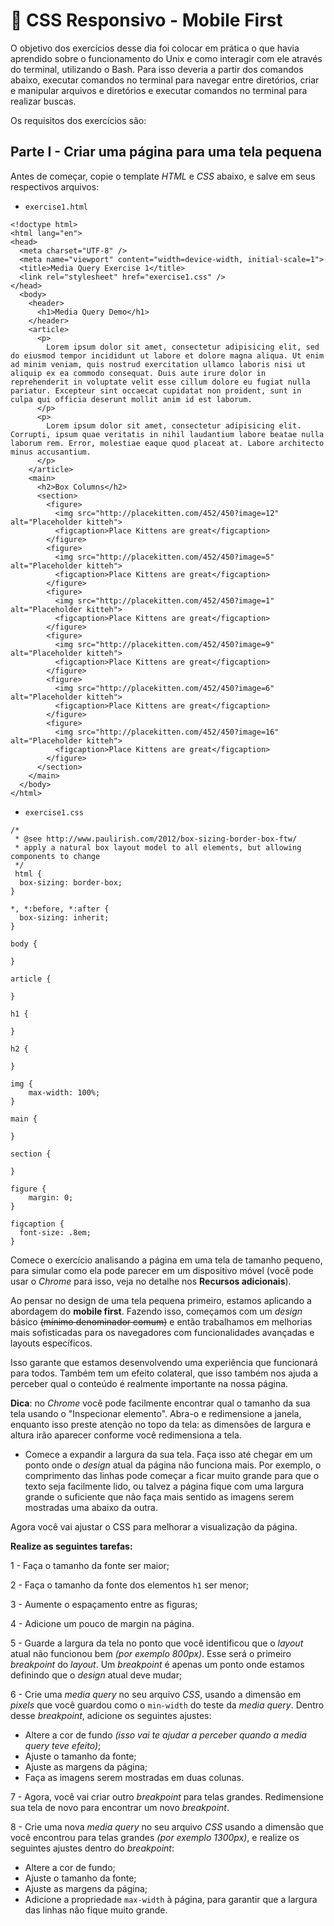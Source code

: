 # :pencil: CSS Responsivo - Mobile First

O objetivo dos exercícios desse dia foi colocar em prática o que havia aprendido sobre o funcionamento do Unix e como interagir com ele através do terminal, utilizando o Bash. Para isso deveria a partir dos comandos abaixo, executar comandos no terminal para navegar entre diretórios, criar e manipular arquivos e diretórios e executar comandos no terminal para realizar buscas.

Os requisitos dos exercícios são:

## Parte I - Criar uma página para uma tela pequena

Antes de começar, copie o template _HTML_ e _CSS_ abaixo, e salve em seus respectivos arquivos:

- `exercise1.html`

```
<!doctype html>
<html lang="en">
<head>
  <meta charset="UTF-8" />
  <meta name="viewport" content="width=device-width, initial-scale=1">
  <title>Media Query Exercise 1</title>
  <link rel="stylesheet" href="exercise1.css" />
</head>
  <body>
    <header>
      <h1>Media Query Demo</h1>
    </header>
    <article>
      <p>
        Lorem ipsum dolor sit amet, consectetur adipisicing elit, sed do eiusmod tempor incididunt ut labore et dolore magna aliqua. Ut enim ad minim veniam, quis nostrud exercitation ullamco laboris nisi ut aliquip ex ea commodo consequat. Duis aute irure dolor in reprehenderit in voluptate velit esse cillum dolore eu fugiat nulla pariatur. Excepteur sint occaecat cupidatat non proident, sunt in culpa qui officia deserunt mollit anim id est laborum.
      </p>
      <p>
        Lorem ipsum dolor sit amet, consectetur adipisicing elit. Corrupti, ipsum quae veritatis in nihil laudantium labore beatae nulla laborum rem. Error, molestiae eaque quod placeat at. Labore architecto minus accusantium.
      </p>
    </article>
    <main>
      <h2>Box Columns</h2>
      <section>
        <figure>
          <img src="http://placekitten.com/452/450?image=12" alt="Placeholder kitteh">
          <figcaption>Place Kittens are great</figcaption>
        </figure>
        <figure>
          <img src="http://placekitten.com/452/450?image=5" alt="Placeholder kitteh">
          <figcaption>Place Kittens are great</figcaption>
        </figure>
        <figure>
          <img src="http://placekitten.com/452/450?image=1" alt="Placeholder kitteh">
          <figcaption>Place Kittens are great</figcaption>
        </figure>
        <figure>
          <img src="http://placekitten.com/452/450?image=9" alt="Placeholder kitteh">
          <figcaption>Place Kittens are great</figcaption>
        </figure>
        <figure>
          <img src="http://placekitten.com/452/450?image=6" alt="Placeholder kitteh">
          <figcaption>Place Kittens are great</figcaption>
        </figure>
        <figure>
          <img src="http://placekitten.com/452/450?image=16" alt="Placeholder kitteh">
          <figcaption>Place Kittens are great</figcaption>
        </figure>
      </section>
    </main>
  </body>
</html>
```

- `exercise1.css`

```
/*
 * @see http://www.paulirish.com/2012/box-sizing-border-box-ftw/
 * apply a natural box layout model to all elements, but allowing components to change
 */
 html {
  box-sizing: border-box;
}

*, *:before, *:after {
  box-sizing: inherit;
}

body {

}

article {

}

h1 {

}

h2 {

}

img {
	max-width: 100%;
}

main {

}

section {

}

figure {
	margin: 0;
}

figcaption {
  font-size: .8em;
}
```

Comece o exercício analisando a página em uma tela de tamanho pequeno, para simular como ela pode parecer em um dispositivo móvel (você pode usar o _Chrome_ para isso, veja no detalhe nos **Recursos adicionais**).

Ao pensar no design de uma tela pequena primeiro, estamos aplicando a abordagem do **mobile first**. Fazendo isso, começamos com um _design_ básico ~~(mínimo denominador comum)~~ e então trabalhamos em melhorias mais sofisticadas para os navegadores com funcionalidades avançadas e layouts específicos.

Isso garante que estamos desenvolvendo uma experiência que funcionará para todos. Também tem um efeito colateral, que isso também nos ajuda a perceber qual o conteúdo é realmente importante na nossa página.

**Dica**: no _Chrome_ você pode facilmente encontrar qual o tamanho da sua tela usando o "Inspecionar elemento". Abra-o e redimensione a janela, enquanto isso preste atenção no topo da tela: as dimensões de largura e altura irão aparecer conforme você redimensiona a tela.

- Comece a expandir a largura da sua tela. Faça isso até chegar em um ponto onde o _design_ atual da página não funciona mais. Por exemplo, o comprimento das linhas pode começar a ficar muito grande para que o texto seja facilmente lido, ou talvez a página fique com uma largura grande o suficiente que não faça mais sentido as imagens serem mostradas uma abaixo da outra.

Agora você vai ajustar o CSS para melhorar a visualização da página.

**Realize as seguintes tarefas:**

1 - Faça o tamanho da fonte ser maior;

2 - Faça o tamanho da fonte dos elementos `h1` ser menor;

3 - Aumente o espaçamento entre as figuras;

4 - Adicione um pouco de margin na página.

5 - Guarde a largura da tela no ponto que você identificou que o _layout_ atual não funcionou bem _(por exemplo 800px)_. Esse será o primeiro _breakpoint_ do _layout_. Um _breakpoint_ é apenas um ponto onde estamos definindo que o _design_ atual deve mudar;

6 - Crie uma _media query_ no seu arquivo _CSS_, usando a dimensão em _pixels_ que você guardou como o `min-width` do teste da _media query_. Dentro desse _breakpoint_, adicione os seguintes ajustes:

- Altere a cor de fundo _(isso vai te ajudar a perceber quando a media query teve efeito)_;
- Ajuste o tamanho da fonte;
- Ajuste as margens da página;
- Faça as imagens serem mostradas em duas colunas.

7 - Agora, você vai criar outro _breakpoint_ para telas grandes. Redimensione sua tela de novo para encontrar um novo _breakpoint_.

8 - Crie uma nova _media query_ no seu arquivo _CSS_ usando a dimensão que você encontrou para telas grandes _(por exemplo 1300px)_, e realize os seguintes ajustes dentro do _breakpoint_:

- Altere a cor de fundo;
- Ajuste o tamanho da fonte;
- Ajuste as margens da página;
- Adicione a propriedade `max-width` à página, para garantir que a largura das linhas não fique muito grande.
